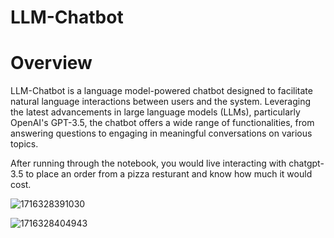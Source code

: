 # LLM-Chatbot

# Overview

LLM-Chatbot is a language model-powered chatbot designed to facilitate natural language interactions between users and the system. Leveraging the latest advancements in large language models (LLMs), particularly OpenAI's GPT-3.5, the chatbot offers a wide range of functionalities, from answering questions to engaging in meaningful conversations on various topics.

After running through the notebook, you would live interacting with chatgpt-3.5 to place an order from a pizza resturant and know how much it would cost.

![1716328391030](https://github.com/manojbusam/LLM-Chatbot/assets/44409170/68e1f997-2a52-48e3-bf9a-3f83248f1fc7)

![1716328404943](https://github.com/manojbusam/LLM-Chatbot/assets/44409170/e997dc3a-d509-499d-9827-b1c75b1dc320)

